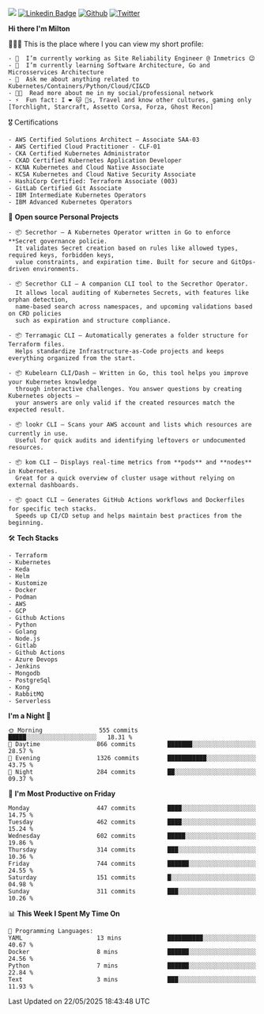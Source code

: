 ![](https://komarev.com/ghpvc/?username=miltlima&color=blueviolet) [![Linkedin Badge](https://img.shields.io/badge/-LinkedIn-blue?style=flat-square&logo=Linkedin&logoColor=white&link=https://www.linkedin.com/in/miltonlimaj/)](https://www.linkedin.com/in/miltonlimaj/) [![Github](https://img.shields.io/github/followers/miltlima?style=social)](https://github.com/miltlima?tab=followers) [![Twitter](https://img.shields.io/twitter/follow/milt_lima?style=social)](https://twitter.com/milt_lima)
 


     
**Hi there I'm Milton**

👨🏽‍💻 This is the place where I you can view my short profile:
```text
- 🔭  I’m currently working as Site Reliability Engineer @ Inmetrics 😉
- 🌱  I’m currently learning Software Architecture, Go and Microsservices Architecture
- 💬  Ask me about anything related to Kubernetes/Containers/Python/Cloud/CI&CD
- 👨‍💻  Read more about me in my social/professional network
- ⚡  Fun fact: I ❤️ 🐱 🐶s, Travel and know other cultures, gaming only [Torchlight, Starcraft, Assetto Corsa, Forza, Ghost Recon]
```
🎖 Certifications
```text
- AWS Certified Solutions Architect – Associate SAA-03
- AWS Certified Cloud Practitioner - CLF-01
- CKA Certified Kubernetes Administrator
- CKAD Certified Kubernetes Application Developer
- KCNA Kubernetes and Cloud Native Associate
- KCSA Kubernetes and Cloud Native Security Associate
- HashiCorp Certified: Terraform Associate (003)
- GitLab Certified Git Associate
- IBM Intermediate Kubernetes Operators
- IBM Advanced Kubernetes Operators
```
📐 **Open source Personal Projects**

```text
- 📦 Secrethor – A Kubernetes Operator written in Go to enforce **Secret governance policie.  
  It validates Secret creation based on rules like allowed types, required keys, forbidden keys,  
  value constraints, and expiration time. Built for secure and GitOps-driven environments.

- 📦 Secrethor CLI – A companion CLI tool to the Secrethor Operator.  
  It allows local auditing of Kubernetes Secrets, with features like orphan detection,  
  name-based search across namespaces, and upcoming validations based on CRD policies  
  such as expiration and structure compliance.

- 📦 Terramagic CLI – Automatically generates a folder structure for Terraform files.  
  Helps standardize Infrastructure-as-Code projects and keeps everything organized from the start.

- 📦 Kubelearn CLI/Dash – Written in Go, this tool helps you improve your Kubernetes knowledge  
  through interactive challenges. You answer questions by creating Kubernetes objects —  
  your answers are only valid if the created resources match the expected result.

- 📦 lookr CLI – Scans your AWS account and lists which resources are currently in use.  
  Useful for quick audits and identifying leftovers or undocumented resources.

- 📦 kom CLI – Displays real-time metrics from **pods** and **nodes** in Kubernetes.  
  Great for a quick overview of cluster usage without relying on external dashboards.

- 📦 goact CLI – Generates GitHub Actions workflows and Dockerfiles for specific tech stacks.  
  Speeds up CI/CD setup and helps maintain best practices from the beginning.
```
🛠 **Tech Stacks**

```text
- Terraform
- Kubernetes
- Keda
- Helm
- Kustomize
- Docker
- Podman
- AWS
- GCP
- Github Actions
- Python
- Golang
- Node.js
- Gitlab
- Github Actions
- Azure Devops
- Jenkins
- Mongodb
- PostgreSql
- Kong
- RabbitMQ
- Serverless
```         

<!--START_SECTION:waka-->
**I'm a Night 🦉** 

```text
🌞 Morning                555 commits         █████░░░░░░░░░░░░░░░░░░░░   18.31 % 
🌆 Daytime                866 commits         ███████░░░░░░░░░░░░░░░░░░   28.57 % 
🌃 Evening                1326 commits        ███████████░░░░░░░░░░░░░░   43.75 % 
🌙 Night                  284 commits         ██░░░░░░░░░░░░░░░░░░░░░░░   09.37 % 
```
📅 **I'm Most Productive on Friday** 

```text
Monday                   447 commits         ████░░░░░░░░░░░░░░░░░░░░░   14.75 % 
Tuesday                  462 commits         ████░░░░░░░░░░░░░░░░░░░░░   15.24 % 
Wednesday                602 commits         █████░░░░░░░░░░░░░░░░░░░░   19.86 % 
Thursday                 314 commits         ███░░░░░░░░░░░░░░░░░░░░░░   10.36 % 
Friday                   744 commits         ██████░░░░░░░░░░░░░░░░░░░   24.55 % 
Saturday                 151 commits         █░░░░░░░░░░░░░░░░░░░░░░░░   04.98 % 
Sunday                   311 commits         ███░░░░░░░░░░░░░░░░░░░░░░   10.26 % 
```


📊 **This Week I Spent My Time On** 

```text
💬 Programming Languages: 
YAML                     13 mins             ██████████░░░░░░░░░░░░░░░   40.67 % 
Docker                   8 mins              ██████░░░░░░░░░░░░░░░░░░░   24.56 % 
Python                   7 mins              ██████░░░░░░░░░░░░░░░░░░░   22.84 % 
Text                     3 mins              ███░░░░░░░░░░░░░░░░░░░░░░   11.93 % 
```


 Last Updated on 22/05/2025 18:43:48 UTC
<!--END_SECTION:waka-->
